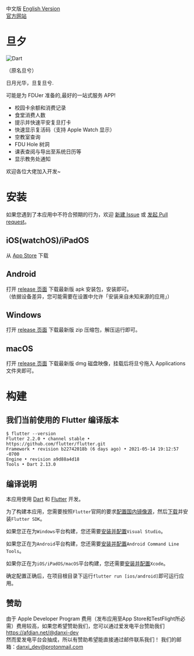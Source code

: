 中文版 [English Version](README_EN.md)  
[官方网站](https://danxi-dev.github.io)
# 旦夕
![Dart](https://github.com/w568w/DanXi/workflows/Dart/badge.svg)  
  
（原名旦兮）

日月光华，旦复旦兮.
  
可能是为 FDUer 准备的,最好的一站式服务 APP!  

- 校园卡余额和消费记录
- 食堂消费人数
- 提示并快速平安复旦打卡
- 快速显示复活码（支持 Apple Watch 显示）
- 空教室查询
- FDU Hole 树洞
- 课表查阅与导出至系统日历等
- 显示教务处通知

欢迎各位大佬加入开发~

# 安装
如果您遇到了本应用中不符合预期的行为，欢迎 [新建 Issue](https://github.com/w568w/DanXi/issues/new/choose) 或 [发起 Pull request](https://github.com/w568w/DanXi/compare)。

## iOS(watchOS)/iPadOS

从 [App Store](https://apps.apple.com/us/app/旦夕/id1568629997) 下载

## Android
打开 [release 页面](https://github.com/w568w/DanXi/releases/latest) 下载最新版 apk 安装包，安装即可。  
（依据设备差异，您可能需要在设置中允许「安装来自未知来源的应用」）

## Windows
打开 [release 页面](https://github.com/w568w/DanXi/releases/latest) 下载最新版 zip 压缩包，解压运行即可。  

## macOS
打开 [release 页面](https://github.com/w568w/DanXi/releases/latest) 下载最新版 dmg 磁盘映像，挂载后将旦兮拖入 Applications 文件夹即可。

# 构建
## 我们当前使用的 Flutter 编译版本
```shell script
$ flutter --version
Flutter 2.2.0 • channel stable • https://github.com/flutter/flutter.git
Framework • revision b22742018b (6 days ago) • 2021-05-14 19:12:57 -0700
Engine • revision a9d88a4d18
Tools • Dart 2.13.0
```
## 编译说明
本应用使用 [Dart](https://dart.cn/) 和 [Flutter](https://flutter.cn/) 开发。  
  
为了构建本应用，您需要按照`Flutter`官网的要求[配置国内镜像源](https://flutter.cn/community/china)，然后[下载](https://flutter.cn/docs/get-started/install)并安装`Flutter SDK`。    
  
如果您正在为`Windows`平台构建，您还需要[安装并配置](https://visualstudio.microsoft.com/zh-hans/downloads/)`Visual Studio`。  
  
如果您正在为`Android`平台构建，您还需要[安装并配置](https://developer.android.google.cn/studio)`Android Command Line Tools`。
   
如果你正在为`iOS/iPadOS/macOS`平台构建，您还需要[安装并配置](https://apps.apple.com/cn/app/xcode/id497799835)`Xcode`。
  
确定配置正确后，在项目根目录下运行`flutter run [ios/android]`即可运行应用。

## 赞助
由于 Apple Developer Program 费用（发布应用至App Store和TestFlight所必需）费用较高，如果您希望赞助我们，您可以通过爱发电平台赞助我们 https://afdian.net/@danxi-dev  
然而爱发电平台会抽成，所以有赞助希望能直接通过邮件联系我们！
我们的邮箱：[danxi_dev@protonmail.com](mailto:danxi_dev@protonmail.com)
